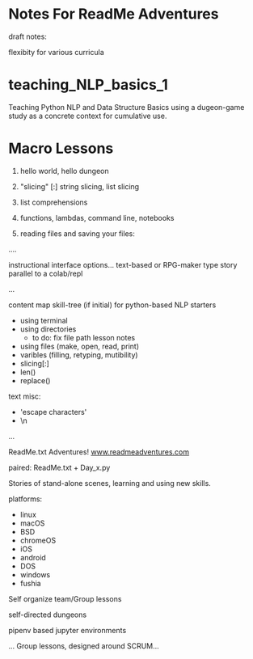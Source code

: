 
# Notes For ReadMe Adventures


draft notes:

flexibity for various curricula

# teaching_NLP_basics_1
Teaching Python NLP and Data Structure Basics using a dugeon-game study as a concrete context for cumulative use.

# Macro Lessons

1. hello world, hello dungeon
 
2. "slicing" [:] string slicing, list slicing
 
3. list comprehensions

4. functions, lambdas, command line, notebooks
 
5. reading files and saving your files:


....

instructional interface options...
text-based or RPG-maker type story parallel to a colab/repl

...

content map
skill-tree (if initial)
for python-based NLP starters
- using terminal
- using directories
  - to do: fix file path lesson notes
- using files (make, open, read, print)
- varibles (filling, retyping, mutibility)
- slicing[:]
- len()
- replace()

text misc:
- 'escape characters'
- \n


...

ReadMe.txt Adventures! www.readmeadventures.com

paired: 
ReadMe.txt + Day_x.py

Stories of stand-alone scenes, learning and using new skills.


platforms:
- linux
- macOS
- BSD
- chromeOS
- iOS
- android
- DOS
- windows
- fushia


Self organize team/Group lessons

self-directed dungeons

pipenv based jupyter environments

...
Group lessons, designed around SCRUM...
